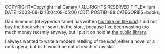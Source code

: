 COPYRIGHT=Copyright Hal Canary / ALL RIGHTS RESERVED
TITLE=Ilium
DATE=2003-08-12 13:04:08-05:00 (CDT)
POSTID=88
CATEGORIES=books;

Dan Simmons (of _Hyperion_ fame) has written [his take on the _Iliad_](http://www.amazon.com/exec/obidos/ASIN/0380978938/theworldofhalcan/). I did not buy the book when I saw it in the store, because I've been wasting too much money recently anyway, but I put it on hold at [the public library](http://madison.scls.lib.wi.us/).

I always wanted to write a modern retelling of the _Iliad_, either a novel or a rock opera, but both would be out of reach of my skill.
